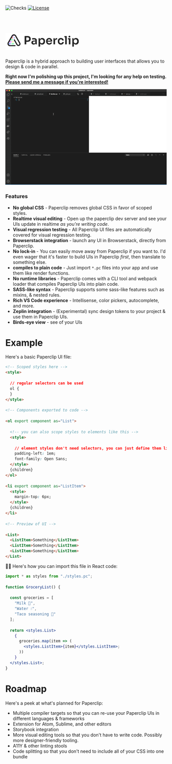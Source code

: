 ![Checks](https://github.com/crcn/paperclip/workflows/Checks/badge.svg?branch=master)
<a href="https://github.com/crcn/paperclip/blob/master/MIT-LICENSE.txt"><img src="https://img.shields.io/github/license/crcn/paperclip" alt="License"></a>

<br />

# <img src="assets/logo.png" width="230">

Paperclip is a hybrid approach to building user interfaces that allows you to design & code in parallel.

**Right now I'm polishing up this project, I'm looking for any help on testing. [Please send me a message if you're interested!](https://forms.gle/FATDYcAVUdRVJvQaA)**


![alt button demo](assets/button-demo.gif)



### Features

- **No global CSS** - Paperclip removes global CSS in favor of scoped styles.
- **Realtime visual editing** - Open up the paperclip dev server and see your UIs update in realtime _as you're writing code_.
- **Visual regression testing** - All Paperclip UI files are automatically covered for visual regression testing.
- **Browserstack integration** - launch any UI in Browserstack, directly from Paperclip.
- **No lock-in** - You can easily move away from Paperclip if you want to. I'd even wager that it's faster to build UIs in Paperclip _first_, then translate to something else. 
- **compiles to plain code** - Just import `*.pc` files into your app and use them like render functions.
- **No runtime libraries** - Paperclip comes with a CLI tool and webpack loader that compiles Paperclip UIs into plain code.
- **SASS-like syntax** - Paperclip supports some sass-like features such as mixins, & nested rules. 
- **Rich VS Code experience** - Intellisense, color pickers, autocomplete, and more.
- **Zeplin integration** - (Experimental) sync design tokens to your project & use them in Paperclip UIs.
- **Birds-eye view** - see of your UIs

<!-- Hidden until public beta -->
<!--# Resources

- Installation
  - [Project installation](https://paperclip.dev/docs/) - Basic installation of Paperclip for new and existing projects.
  - [VSCode Extension](https://paperclip.dev/docs/) - Getting started with the VS Code extension.
  - [Webpack setup](https://paperclip.dev/docs/configure-webpack) - Setting up with Webpack
- Documentation
  - [Syntax](https://paperclip.dev/docs/usage-syntax) - How to write Paperclip documents
  - [React](https://paperclip.dev/docs/usage-react) - Using Paperclip UIs in your React code
- Example projects
  - [Paperclip website](./packages/paperclip-website)
  - [Todo MVC](./examples/react-todomvc)
-->

# Example

Here's a basic Paperclip UI file:

```html
<!-- Scoped styles here -->
<style>

  // regular selectors can be used
  ol {
  }
</style>

<!-- Components exported to code -->

<ol export component as="List">

  <!-- you can also scope styles to elements like this -->
  <style>

    // element styles don't need selectors, you can just define them like so:
    padding-left: 1em;
    font-family: Open Sans;
  </style>
  {children}
</ol>

<li export component as="ListItem">
  <style>
    margin-top: 6px;
  </style>
  {children}
</li>

<!-- Preview of UI -->

<List>
  <ListItem>Something</ListItem>
  <ListItem>Something</ListItem>
  <ListItem>Something</ListItem>
</List>
```

☝🏻 Here's how you can import this file in React code:

```jsx
import * as styles from "./styles.pc";

function GroceryList() {

  const groceries = [
    "Milk 🥛", 
    "Water 💧", 
    "Taco seasoning 🌮"
  ];

  return <styles.List>
    {
      groceries.map(item => (
        <styles.ListItem>{item}</styles.ListItem>;
      ))
    }
  </styles.List>;  
}
```

<!-- ## Is this right for you?

The biggest questions you probably have about this library are:

- How's this approach better then what I'm used to?
- Is this project mature & validated?
- How often is this library being maintained?

#### How's this approach better then what I'm used to?

Mostly speed, safety, and maintainability. 

Speed-wise, y

- Is this project mature & validated? -->


# Roadmap

Here's a peek at what's planned for Paperclip:

- Multiple compiler targets so that you can re-use your Paperclip UIs in different languages & frameworks
- Extension for Atom, Sublime, and other editors
- Storybook integration
- More visual editing tools so that you don't have to write code. Possibly more designer-friendly tooling.
- A11Y & other linting stools
- Code splitting so that you don't need to include all of your CSS into one bundle
